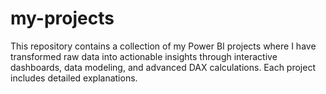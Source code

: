 # my-projects
This repository contains a collection of my Power BI projects where I have transformed raw data into actionable insights through interactive dashboards, data modeling, and advanced DAX calculations. Each project includes detailed explanations. 

